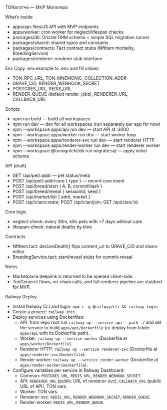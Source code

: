 TONоготчи — MVP Monorepo

What’s inside
- apps/api: NestJS API with MVP endpoints
- apps/worker: cron worker for neglect/lifespan checks
- packages/db: Drizzle ORM schema + simple SQL migration runner
- packages/shared: shared types and constants
- packages/contracts: Tact contract stubs (NftItem mortality, BreedingService)
- packages/renderer: renderer stub interface

Env
Copy .env.example to .env and fill values:
- TON_RPC_URL, TON_MNEMONIC, COLLECTION_ADDR
- GRAVE_CID, RENDER_WEBHOOK_SECRET
- POSTGRES_URL, REDIS_URL
- RENDER_QUEUE (default render_jobs), RENDERER_URL, CALLBACK_URL

Scripts
- npm run build — build all workspaces
- npm run dev — dev for all workspaces (run separately per app for now)
- npm --workspace apps/api run dev — start API at :3000
- npm --workspace apps/worker run dev — start worker loop
- npm --workspace apps/renderer-svc run dev — start renderer HTTP
- npm --workspace apps/render-worker run dev — start renderer worker
- npm --workspace @tonogotchi/db run migrate:sql — apply initial schema

API (draft)
- GET /api/pet/:addr — pet status/meta
- POST /api/pet/:addr/care { type } — record care event
- POST /api/breed/start { A, B, commitHash }
- POST /api/breed/reveal { sessionId, seed }
- POST /api/market/list { addr, market }
- POST /api/clan/create; POST /api/clan/join; GET /api/clan/:id

Cron logic
- neglect-check: every 30m, kills pets with >7 days without care
- lifespan-check: natural deaths by time

Contracts
- NftItem.tact: declareDeath() flips content_uri to GRAVE_CID and clears editor
- BreedingService.tact: start/reveal stubs for commit-reveal

Notes
- Marketplace deeplink is returned to be opened client-side.
- TonConnect flows, on-chain calls, and full renderer pipeline are stubbed for MVP.

Railway Deploy
- Install Railway CLI and login: `npm i -g @railway/cli && railway login`
- Create a project: `railway init`
- Deploy services using Dockerfiles:
  - API: from repo root run `railway up --service api --path ./` and set the service to build `apps/api/Dockerfile` (or deploy from folder `apps/api` with its Dockerfile path).
  - Worker: `railway up --service worker` (Dockerfile at `apps/worker/Dockerfile`).
  - Renderer HTTP: `railway up --service renderer-svc` (Dockerfile at `apps/renderer-svc/Dockerfile`).
  - Render worker: `railway up --service render-worker` (Dockerfile at `apps/render-worker/Dockerfile`).
- Configure variables per service in Railway Dashboard:
  - Common: `POSTGRES_URL`, `REDIS_URL`, `RENDER_WEBHOOK_SECRET`.
  - API: `RENDERER_URL` (public URL of renderer-svc), `CALLBACK_URL` (public URL of API), TON vars.
  - Worker: TON vars.
  - Renderer-svc: `REDIS_URL`, `RENDER_WEBHOOK_SECRET`, `RENDER_QUEUE`.
  - Render-worker: `REDIS_URL`, `RENDER_QUEUE`.
